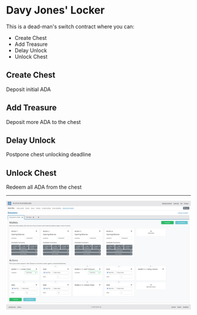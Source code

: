 # Davy Jones' Locker
This is a dead-man's switch contract where you can:
- Create Chest
- Add Treasure
- Delay Unlock
- Unlock Chest

## Create Chest
Deposit initial ADA

## Add Treasure
Deposit more ADA to the chest

## Delay Unlock
Postpone chest unlocking deadline

## Unlock Chest
Redeem all ADA from the chest

---

<img src="https://github.com/ariady-putra/plutus-playground-server/blob/main/screenshots/1_DavyJonesLocker.png">
